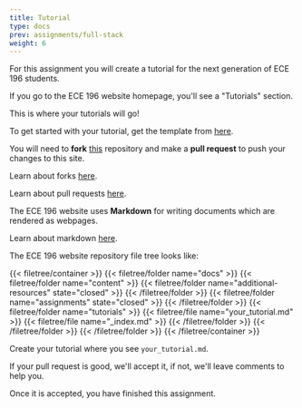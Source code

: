 ```yaml
---
title: Tutorial
type: docs
prev: assignments/full-stack
weight: 6
---
```


For this assignment you will create a tutorial for the next generation of ECE 196 students.

If you go to the ECE 196 website homepage, you'll see a "Tutorials" section.

This is where your tutorials will go!

To get started with your tutorial, get the template from [here](https://github.com/ece-196/tutorial).

You will need to **fork** [this](https://github.com/ece-196/docs) repository and make a **pull request** to push your changes to this site.

Learn about forks [here](https://docs.github.com/en/pull-requests/collaborating-with-pull-requests/working-with-forks/about-forks).

Learn about pull requests [here](https://docs.github.com/en/pull-requests/collaborating-with-pull-requests/proposing-changes-to-your-work-with-pull-requests/creating-a-pull-request).

The ECE 196 website uses **Markdown** for writing documents which are rendered as webpages.

Learn about markdown [here](https://www.markdownguide.org).

The ECE 196 website repository file tree looks like:

{{< filetree/container >}}
  {{< filetree/folder name="docs" >}}
    {{< filetree/folder name="content" >}}
      {{< filetree/folder name="additional-resources" state="closed" >}}
      {{< /filetree/folder >}}
      {{< filetree/folder name="assignments" state="closed" >}}
      {{< /filetree/folder >}}
      {{< filetree/folder name="tutorials" >}}
        {{< filetree/file name="your_tutorial.md" >}}
        {{< filetree/file name="_index.md" >}}
      {{< /filetree/folder >}}
    {{< /filetree/folder >}}
  {{< /filetree/folder >}}
{{< /filetree/container >}}

Create your tutorial where you see `your_tutorial.md`.

If your pull request is good, we'll accept it, if not, we'll leave comments to help you.

Once it is accepted, you have finished this assignment.
